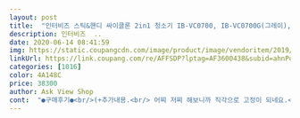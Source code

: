 ```yaml
---
layout: post 
title:  "인터비즈 스틱&핸디 싸이클론 2in1 청소기 IB-VC0700, IB-VC0700G(그레이), Grey(그레이)" 
description: 인터비즈  ..
date: 2020-06-14 08:41:59 
img: https://static.coupangcdn.com/image/product/image/vendoritem/2019/01/29/3009441835/a4f7189e-4dc0-417e-bada-11ac16d33c0f.jpg 
linkUrl: https://link.coupang.com/re/AFFSDP?lptag=AF3600438&subid=ahnPublicAsk&pageKey=1547622&itemId=6754130&vendorItemId=3009441835&traceid=V0-113-d8e0b9a481f96964 
categories: [1016] 
color: 4A148C 
price: 38300 
author: Ask View Shop 
cont:  "●구매후기●<br/>(+추가내용.<br/> 어찌 저찌 해보니까 직각으로 고정이 되네요.<br/>ㅎㅎ)<br/>(가격은 저렴한데 흡입력도 좋고 가성비 좋아요.<br/>)<br/>(세워놓고 보관하는데 제가 잘 모르는건지 벽에 눕혀서 보관해야 하네요.<br/>)<br/>(처음엔 그냥 선을 아무렇게나 던져놨는데, 자세히 보니까 정리하기 쉽게 되어있더라구요! 노즐도 걸어둘 곳이 있고요.<br/>)<br/>(청소기면 어느정도 무게가 나가는게 당연하지만 저처럼 손목 약하신 분들에게는 가볍게 쓸만한 제품은 아닌 것 같아요.<br/>)<br/><br/> - 가격이 저렴하다.<br/><br/><br/> - 무게가 좀 나간다.<br/><br/><br/> - 선이나 노즐을 쉽게 정리 할 수 있다.<br/><br/><br/> - 청소기 보관 할 때 잘 안 세워진다.<br/><br/><br/> - 핸디형, 스틱형 마음대로 사용가능 하다.<br/><br/>1.<br/> 흡입력 : 매우 만족스럽습니다.<br/> 그냥 동급의 메이커 제품들과 비교했을때 떨어지지 않습니다.<br/><br/>2.<br/> 모인 먼지 버리기 : 정말 편리합니다.<br/> 원버튼으로 누르면 먼지통만 따로 분리되고<br/>2019년10월달입니다.<br/><br/>23만원대의 청소기로 별 기대안하고 구매한다면<br/>2년정도 사용중이였던 20만원대 청소기도 노후탓인지<br/>3.<br/> 코드 정리 : 코드를 감을 수 있게 ㄱ자 조그만 지지대가 아래위로 달려있어 거기 슬슬 감아주면 선정리 끝<br/>4.<br/> 공간차지 : 따로 지지대 같은게 없어도 이게 설계할때 그렇게 만든것인지 세워놓으면 그냥 안정감있게 세워집니다.<br/><br/>5.<br/> 선길이 : 총 선 길이는 4m 20cm 정도 됩니다.<br/> 큰 방 이쪽 끝에서 저쪽끝까지도 무리 없을 정도 넉넉함.<br/><br/>6.<br/> 총평 : 이 가격에 이정도 성능과 편의성이면 만족도/가격 으로 봤을때 절대 후회 안할 제품.<br/><br/>[  저만의 생각이 담긴 주관적 후기이다보니<br/>가성비 <br/> - 2만9천원대 구입.<br/> 그러나 역시 가격만큼.<br/><br/>가성비 : .<br/> ★★★.<br/> ★.<br/> ★<br/>가성비 좋고 만족하면서 쓰고있어요!<br/>가장 상단에 있는 후기나 좋은글만 보고 구매하기보다는<br/>게임때문에 종일 컴터켜놓는 꼴보기싫은 아들래미방 컴터<br/>계속해서 도움돼요를 눌러주시는분들이 많아<br/>과거에 쓰던 방청소용 충전식 무선청소기가 너무 너무<br/>구매는 거의 일여년전에 했군요.<br/><br/>구매했는데 시끄럽긴하나 걱정하던 정도는 아니예요.<br/><br/>구매했었던건데 무선을 써보니 꼭 그렇지만도 않더라고요.<br/><br/>구석에 세워두기 좋아보여 주문했습니다.<br/><br/>꽤 괜찮은 청소기는 맞는것 같아요.<br/><br/>끌때마다 꼭 코드채뽑거나 청소기를 바닥에 꽝하고<br/>나쁘지 않아 보입니다.<br/><br/>다른 자잘한 기능들이야 사실 크게 사용하지 않는 사람들도 있을거고,<br/>단점<br/>도움될까싶어 추가후기 또 적으러왔어요.<br/> ㅋㅋㅋㅋ<br/>됐지만 (그것조차도 유선이다보니 불편한점이 많네요)<br/>디테일한 부분에서 신경쓴게 많이 보여요!<br/>뚜껑 연 채로 길바닥에 대고 쉐낏쉐낏 하면 먼지 비우기 끝<br/>먼지통도 원버튼 딸깍 누르면 앞에 뚜껑이 열립니다.<br/><br/>몇십만원상당의 LG, 삼성 에 뒤지지 않을정도로 괜찮은 제품입니다.<br/><br/>무선보다는 나을거란 기대감을 가지고 구매,<br/>무선에 대한 강박이있어서 유선을 택하고자 이 제품을<br/>무엇보다 여기 다른 후기들에서도 많이 언급하셧지만<br/>버릴생각으로 검색검색후 이 제품을 샀는데<br/>별기대없이 조금 쓰다 버려도 된다싶으시면 추천할만합니다.<br/><br/>별점 하나는 이거때메 뺐어요.<br/> 저는 어케 하는지 모르겠더라구요ㅠㅠㅠ<br/>별점 한개(나쁨) 혹은 두개(별로)도 찾아보면<br/>사실 청소기하면 크게 봤을때 따질 게 몇가지 안되죠.<br/><br/>사용 한달째 들어서니 전원버튼이 먹통됐습니다.<br/><br/>사용시 발열은 있으나 생각보다는 흡입력좋아요.<br/><br/>사용후기 추가)<br/>사용후기 추추가)<br/>상품평 페이지 우측 스마트필터를 통해<br/>상품평에 가성비 얘기가 많았는데 받아보니 실제로도<br/>선을 걸어놓고 보관 할 수 있게 콘센트선 정리걸이? 같은 것 도 있고 틈새노즐을 걸어 둘 수 있는 곳도 있고요.<br/><br/>소음도 이 제품이 꽤나 크다는것을 새로이 느꼈습니다.<br/><br/>소음이 심하다는 얘기가 많아 우리 냥이들 때문에 염려하다<br/>스트레스 쌓여서 결국 ㅋㅋ 지금은 10만원대<br/>스틱형으로도 사용이 가능하지만 저는 평소에는 핸디형으로 그냥 틈새만 청소할때 사용하는데 가격에 비하면 정말 만족스럽네요.<br/><br/>쓰레기라 일단 무선청소기에대한 신뢰가 없어<br/>오래전에 이미 퇴출 되서 자동차 먼지 빨아들이는 용도로<br/>오히려 돈 값 이상 하는 제품.<br/><br/>위에 말한대로 전원버튼이 먹통이라 on은 이상없는데<br/>이 정도 가격에 이정도 성능과 편의성, 정말 사길 잘 했다는 생각이 드네요.<br/><br/>이제 산지 일주일 지났는데 너무 만족스럽습니다.<br/><br/>자칫 한쪽으로 기울수있어요.<br/> 별점 후기 확인하실때<br/>장점<br/>저가형 청소기야 다 비슷비슷하려니 하고<br/>저처럼 23년살고 또 이사하고 이런 자취족들에겐<br/>저희 집은 아기가 있어서 청소기 대신 거의 물묻힌 정전기포로 바닥을 닦는 식으로 청소를 하는데,<br/>전원코드뽑듯 코드채 뽑아야함.<br/><br/>제품 구매시 더 도움되더라고요.<br/><br/>좋은거같아요.<br/><br/>쫙쫙 흡입하고요.<br/><br/>차이슨 무선 청소기를 사용합니다.<br/><br/>참고되시길 바라는 마음에 적어봅니다 :<br/> -]<br/>청소기 끌때마다 엄마로 빙의됨.<br/><br/>청소기는 원래 시끄러우니까요;;<br/>충격을줘야 제대로 off되더라고요.<br/><br/>카펫모드가 따로 없으나 냥이 털, 모래, 카펫, 머리카락<br/>켜기만 되고 꺼지지가 않네요.<br/> ㅋㅋㅋㅋㅋㅋㅋㅋ<br/>틈새 사이사이에 쌓이는 먼지들은 청소하기가 힘들어서 틈새만 청소 할 용도로 저렴한 청소기 하나 구입했습니다.<br/><br/>회사에서 제품을 만들때 사용자 편의성에 대해 고민을 많이 했구나 하는 부분들이 많이 보입니다.<br/><br/>흡입력이 약해져서 버리고 저렴이로 새로사서 일여년 쓰다<br/>" 
---
```

